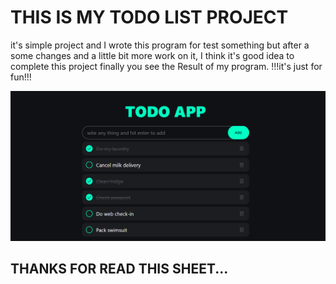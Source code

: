 # THIS IS MY TODO LIST PROJECT
it's simple project and I wrote this program for test something but after a some changes and a little bit more work on it, I think it's good idea to complete this project finally you see the 
Result of my program.
!!!it's just for fun!!!

![Alt text](./imges/Screenshot%20(156).png)

## THANKS FOR READ THIS SHEET...
